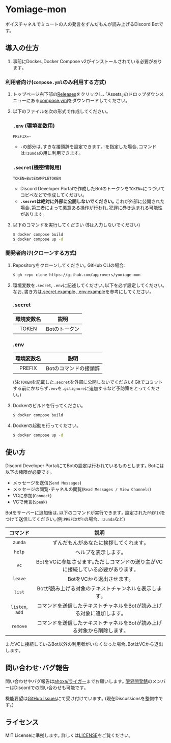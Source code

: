 # Yomiage-mon
ボイスチャネルでミュートの人の発言をずんだもんが読み上げるDiscord Botです。

## 導入の仕方

1. 事前にDocker､Docker Compose v2がインストールされている必要があります｡

### 利用者向け(`compose.yml`のみ利用する方式)
1. トップページ右下部の[Releases](releases)をクリックし､｢Assets｣のドロップダウンメニューにある[compose.yml](deployment/compose.yml)をダウンロードしてください｡

2. 以下のファイルを次の形式で作成してください｡
    ### `.env` (環境変数用)
    ```
    PREFIX=-
    ```
    + `-`の部分は､すきな接頭辞を設定できます｡`!`を指定した場合､コマンドは`!zunda`の用に利用できます｡
    
    ### `.secret`(機密情報用)
    ```
    TOKEN=BotEXAMPLETOKEN
    ```
   + Discord Developer Portalで作成したBotのトークンを`TOKEN=`につづいてコピペなどで作成してください｡
   + **`.secret`は絶対に外部に公開しないでください｡** これが外部に公開された場合､第三者によって悪意ある操作が行われ､犯罪に巻き込まれる可能性があります｡

3. 以下のコマンドを実行してください ($は入力しないでください)
    ```bash
    $ docker compose build
    $ docker compose up -d
    ```

### 開発者向け(クローンする方式)
1. Repositoryをクローンしてください｡
    GitHub CLIの場合:
    ```bash
    $ gh repo clone https://github.com/approvers/yomiage-mon
    ```

2. 環境変数を`.secret`, `.env`に記述してください｡以下を必ず設定してください｡ なお､書き方は[.secret.example](.secret.example)､[.env.example](.env.example)を参考にしてください｡

    ### .secret
    
    | 環境変数名 |    説明    |
    |:-----:|:--------:|
    | TOKEN | Botのトークン |
    
    ### .env
    
    | 環境変数名  |      説明      |
    |:------:|:------------:|
    | PREFIX | Botのコマンドの接頭辞 |
    
    (注:`TOKEN`を記載した`.secret`を外部に公開しないでください! Gitでコミットする前にかならず`.env`を`.gitignore`に追加するなど予防策をとってください｡)

3. Dockerのビルドを行ってください｡
    ```bash
    $ docker compose build
    ``````

4. Dockerの起動を行ってください｡
    ```bash
    $ docker compose up -d
    ```

## 使い方

Discord Developer PortalにてBotの設定は行われているものとします｡
Botには以下の権限が必要です｡

- メッセージを送信(`Send Messages`)
- メッセージの閲覧･チャネルの閲覧(`Read Messages / View Channels`)
- VCに参加(`Connect`)
- VCで発言(`Speak`)

Botをサーバーに追加後は､以下のコマンドが実行できます｡
設定された`PREFIX`をつけて送信してください｡(例:`PREFIX`が`!`の場合､ `!zunda`など)

|      コマンド       |                     説明                      |
|:---------------:|:-------------------------------------------:|
|     `zunda`     |             ずんだもんがあなたに挨拶してくれます｡             |
|     `help`      |                 ヘルプを表示します｡                  |
|      `vc`       | BotをVCに参加させます｡ただしコマンドの送り主がVCに接続している必要があります｡ |
|     `leave`     |               BotをVCから退出させます｡               |
|     `list`      |        Botが読み上げる対象のテキストチャンネルを表示します｡         |
| `listen`, `add` |    コマンドを送信したテキストチャネルをBotが読み上げる対象に追加します｡     |
|    `remove`     |    コマンドを送信したテキストチャネルをBotが読み上げる対象から削除します｡    |

またVCに接続しているBot以外の利用者がいなくなった場合､BotはVCから退出します｡

## 問い合わせ･バグ報告

問い合わせやバグ報告は[ahoxa/ライガー](https://.com/ahoxa1rx)までお願いします｡
[限界開発鯖](https://approvers.dev)のメンバーはDiscordでの問い合わせも可能です｡

機能要望は[GitHub Issues](https://github.com/approvers/yomiage-mon/issues)にて受け付けています｡
(現在Discussionsを整備中です｡)

## ライセンス
MIT Licenseに準拠します｡
詳しくは[LICENSE](LICENSE)をご覧ください｡
